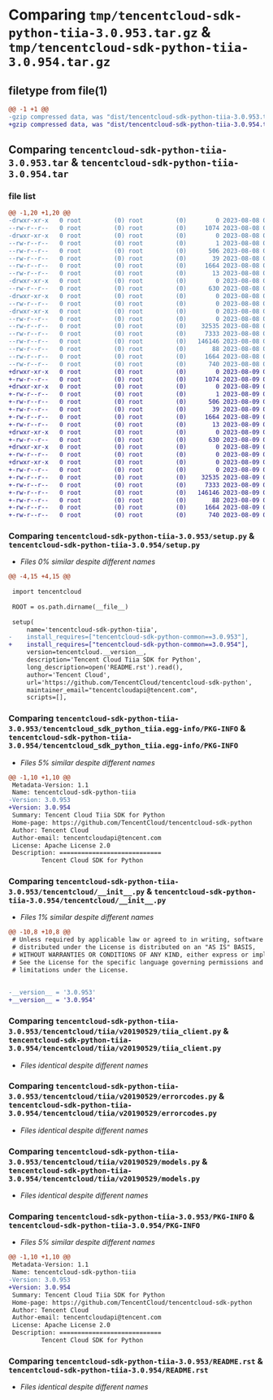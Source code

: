 # Comparing `tmp/tencentcloud-sdk-python-tiia-3.0.953.tar.gz` & `tmp/tencentcloud-sdk-python-tiia-3.0.954.tar.gz`

## filetype from file(1)

```diff
@@ -1 +1 @@
-gzip compressed data, was "dist/tencentcloud-sdk-python-tiia-3.0.953.tar", last modified: Tue Aug  8 00:34:23 2023, max compression
+gzip compressed data, was "dist/tencentcloud-sdk-python-tiia-3.0.954.tar", last modified: Wed Aug  9 00:34:36 2023, max compression
```

## Comparing `tencentcloud-sdk-python-tiia-3.0.953.tar` & `tencentcloud-sdk-python-tiia-3.0.954.tar`

### file list

```diff
@@ -1,20 +1,20 @@
-drwxr-xr-x   0 root         (0) root         (0)        0 2023-08-08 00:34:23.000000 tencentcloud-sdk-python-tiia-3.0.953/
--rw-r--r--   0 root         (0) root         (0)     1074 2023-08-08 00:34:23.000000 tencentcloud-sdk-python-tiia-3.0.953/setup.py
-drwxr-xr-x   0 root         (0) root         (0)        0 2023-08-08 00:34:23.000000 tencentcloud-sdk-python-tiia-3.0.953/tencentcloud_sdk_python_tiia.egg-info/
--rw-r--r--   0 root         (0) root         (0)        1 2023-08-08 00:34:23.000000 tencentcloud-sdk-python-tiia-3.0.953/tencentcloud_sdk_python_tiia.egg-info/dependency_links.txt
--rw-r--r--   0 root         (0) root         (0)      506 2023-08-08 00:34:23.000000 tencentcloud-sdk-python-tiia-3.0.953/tencentcloud_sdk_python_tiia.egg-info/SOURCES.txt
--rw-r--r--   0 root         (0) root         (0)       39 2023-08-08 00:34:23.000000 tencentcloud-sdk-python-tiia-3.0.953/tencentcloud_sdk_python_tiia.egg-info/requires.txt
--rw-r--r--   0 root         (0) root         (0)     1664 2023-08-08 00:34:23.000000 tencentcloud-sdk-python-tiia-3.0.953/tencentcloud_sdk_python_tiia.egg-info/PKG-INFO
--rw-r--r--   0 root         (0) root         (0)       13 2023-08-08 00:34:23.000000 tencentcloud-sdk-python-tiia-3.0.953/tencentcloud_sdk_python_tiia.egg-info/top_level.txt
-drwxr-xr-x   0 root         (0) root         (0)        0 2023-08-08 00:34:23.000000 tencentcloud-sdk-python-tiia-3.0.953/tencentcloud/
--rw-r--r--   0 root         (0) root         (0)      630 2023-08-08 00:34:23.000000 tencentcloud-sdk-python-tiia-3.0.953/tencentcloud/__init__.py
-drwxr-xr-x   0 root         (0) root         (0)        0 2023-08-08 00:34:23.000000 tencentcloud-sdk-python-tiia-3.0.953/tencentcloud/tiia/
--rw-r--r--   0 root         (0) root         (0)        0 2023-08-08 00:34:23.000000 tencentcloud-sdk-python-tiia-3.0.953/tencentcloud/tiia/__init__.py
-drwxr-xr-x   0 root         (0) root         (0)        0 2023-08-08 00:34:23.000000 tencentcloud-sdk-python-tiia-3.0.953/tencentcloud/tiia/v20190529/
--rw-r--r--   0 root         (0) root         (0)        0 2023-08-08 00:34:23.000000 tencentcloud-sdk-python-tiia-3.0.953/tencentcloud/tiia/v20190529/__init__.py
--rw-r--r--   0 root         (0) root         (0)    32535 2023-08-08 00:34:23.000000 tencentcloud-sdk-python-tiia-3.0.953/tencentcloud/tiia/v20190529/tiia_client.py
--rw-r--r--   0 root         (0) root         (0)     7333 2023-08-08 00:34:23.000000 tencentcloud-sdk-python-tiia-3.0.953/tencentcloud/tiia/v20190529/errorcodes.py
--rw-r--r--   0 root         (0) root         (0)   146146 2023-08-08 00:34:23.000000 tencentcloud-sdk-python-tiia-3.0.953/tencentcloud/tiia/v20190529/models.py
--rw-r--r--   0 root         (0) root         (0)       88 2023-08-08 00:34:23.000000 tencentcloud-sdk-python-tiia-3.0.953/setup.cfg
--rw-r--r--   0 root         (0) root         (0)     1664 2023-08-08 00:34:23.000000 tencentcloud-sdk-python-tiia-3.0.953/PKG-INFO
--rw-r--r--   0 root         (0) root         (0)      740 2023-08-08 00:34:23.000000 tencentcloud-sdk-python-tiia-3.0.953/README.rst
+drwxr-xr-x   0 root         (0) root         (0)        0 2023-08-09 00:34:36.000000 tencentcloud-sdk-python-tiia-3.0.954/
+-rw-r--r--   0 root         (0) root         (0)     1074 2023-08-09 00:34:36.000000 tencentcloud-sdk-python-tiia-3.0.954/setup.py
+drwxr-xr-x   0 root         (0) root         (0)        0 2023-08-09 00:34:36.000000 tencentcloud-sdk-python-tiia-3.0.954/tencentcloud_sdk_python_tiia.egg-info/
+-rw-r--r--   0 root         (0) root         (0)        1 2023-08-09 00:34:36.000000 tencentcloud-sdk-python-tiia-3.0.954/tencentcloud_sdk_python_tiia.egg-info/dependency_links.txt
+-rw-r--r--   0 root         (0) root         (0)      506 2023-08-09 00:34:36.000000 tencentcloud-sdk-python-tiia-3.0.954/tencentcloud_sdk_python_tiia.egg-info/SOURCES.txt
+-rw-r--r--   0 root         (0) root         (0)       39 2023-08-09 00:34:36.000000 tencentcloud-sdk-python-tiia-3.0.954/tencentcloud_sdk_python_tiia.egg-info/requires.txt
+-rw-r--r--   0 root         (0) root         (0)     1664 2023-08-09 00:34:36.000000 tencentcloud-sdk-python-tiia-3.0.954/tencentcloud_sdk_python_tiia.egg-info/PKG-INFO
+-rw-r--r--   0 root         (0) root         (0)       13 2023-08-09 00:34:36.000000 tencentcloud-sdk-python-tiia-3.0.954/tencentcloud_sdk_python_tiia.egg-info/top_level.txt
+drwxr-xr-x   0 root         (0) root         (0)        0 2023-08-09 00:34:36.000000 tencentcloud-sdk-python-tiia-3.0.954/tencentcloud/
+-rw-r--r--   0 root         (0) root         (0)      630 2023-08-09 00:34:36.000000 tencentcloud-sdk-python-tiia-3.0.954/tencentcloud/__init__.py
+drwxr-xr-x   0 root         (0) root         (0)        0 2023-08-09 00:34:36.000000 tencentcloud-sdk-python-tiia-3.0.954/tencentcloud/tiia/
+-rw-r--r--   0 root         (0) root         (0)        0 2023-08-09 00:34:36.000000 tencentcloud-sdk-python-tiia-3.0.954/tencentcloud/tiia/__init__.py
+drwxr-xr-x   0 root         (0) root         (0)        0 2023-08-09 00:34:36.000000 tencentcloud-sdk-python-tiia-3.0.954/tencentcloud/tiia/v20190529/
+-rw-r--r--   0 root         (0) root         (0)        0 2023-08-09 00:34:36.000000 tencentcloud-sdk-python-tiia-3.0.954/tencentcloud/tiia/v20190529/__init__.py
+-rw-r--r--   0 root         (0) root         (0)    32535 2023-08-09 00:34:36.000000 tencentcloud-sdk-python-tiia-3.0.954/tencentcloud/tiia/v20190529/tiia_client.py
+-rw-r--r--   0 root         (0) root         (0)     7333 2023-08-09 00:34:36.000000 tencentcloud-sdk-python-tiia-3.0.954/tencentcloud/tiia/v20190529/errorcodes.py
+-rw-r--r--   0 root         (0) root         (0)   146146 2023-08-09 00:34:36.000000 tencentcloud-sdk-python-tiia-3.0.954/tencentcloud/tiia/v20190529/models.py
+-rw-r--r--   0 root         (0) root         (0)       88 2023-08-09 00:34:36.000000 tencentcloud-sdk-python-tiia-3.0.954/setup.cfg
+-rw-r--r--   0 root         (0) root         (0)     1664 2023-08-09 00:34:36.000000 tencentcloud-sdk-python-tiia-3.0.954/PKG-INFO
+-rw-r--r--   0 root         (0) root         (0)      740 2023-08-09 00:34:36.000000 tencentcloud-sdk-python-tiia-3.0.954/README.rst
```

### Comparing `tencentcloud-sdk-python-tiia-3.0.953/setup.py` & `tencentcloud-sdk-python-tiia-3.0.954/setup.py`

 * *Files 0% similar despite different names*

```diff
@@ -4,15 +4,15 @@
 
 import tencentcloud
 
 ROOT = os.path.dirname(__file__)
 
 setup(
     name='tencentcloud-sdk-python-tiia',
-    install_requires=["tencentcloud-sdk-python-common==3.0.953"],
+    install_requires=["tencentcloud-sdk-python-common==3.0.954"],
     version=tencentcloud.__version__,
     description='Tencent Cloud Tiia SDK for Python',
     long_description=open('README.rst').read(),
     author='Tencent Cloud',
     url='https://github.com/TencentCloud/tencentcloud-sdk-python',
     maintainer_email="tencentcloudapi@tencent.com",
     scripts=[],
```

### Comparing `tencentcloud-sdk-python-tiia-3.0.953/tencentcloud_sdk_python_tiia.egg-info/PKG-INFO` & `tencentcloud-sdk-python-tiia-3.0.954/tencentcloud_sdk_python_tiia.egg-info/PKG-INFO`

 * *Files 5% similar despite different names*

```diff
@@ -1,10 +1,10 @@
 Metadata-Version: 1.1
 Name: tencentcloud-sdk-python-tiia
-Version: 3.0.953
+Version: 3.0.954
 Summary: Tencent Cloud Tiia SDK for Python
 Home-page: https://github.com/TencentCloud/tencentcloud-sdk-python
 Author: Tencent Cloud
 Author-email: tencentcloudapi@tencent.com
 License: Apache License 2.0
 Description: ============================
         Tencent Cloud SDK for Python
```

### Comparing `tencentcloud-sdk-python-tiia-3.0.953/tencentcloud/__init__.py` & `tencentcloud-sdk-python-tiia-3.0.954/tencentcloud/__init__.py`

 * *Files 1% similar despite different names*

```diff
@@ -10,8 +10,8 @@
 # Unless required by applicable law or agreed to in writing, software
 # distributed under the License is distributed on an "AS IS" BASIS,
 # WITHOUT WARRANTIES OR CONDITIONS OF ANY KIND, either express or implied.
 # See the License for the specific language governing permissions and
 # limitations under the License.
 
 
-__version__ = '3.0.953'
+__version__ = '3.0.954'
```

### Comparing `tencentcloud-sdk-python-tiia-3.0.953/tencentcloud/tiia/v20190529/tiia_client.py` & `tencentcloud-sdk-python-tiia-3.0.954/tencentcloud/tiia/v20190529/tiia_client.py`

 * *Files identical despite different names*

### Comparing `tencentcloud-sdk-python-tiia-3.0.953/tencentcloud/tiia/v20190529/errorcodes.py` & `tencentcloud-sdk-python-tiia-3.0.954/tencentcloud/tiia/v20190529/errorcodes.py`

 * *Files identical despite different names*

### Comparing `tencentcloud-sdk-python-tiia-3.0.953/tencentcloud/tiia/v20190529/models.py` & `tencentcloud-sdk-python-tiia-3.0.954/tencentcloud/tiia/v20190529/models.py`

 * *Files identical despite different names*

### Comparing `tencentcloud-sdk-python-tiia-3.0.953/PKG-INFO` & `tencentcloud-sdk-python-tiia-3.0.954/PKG-INFO`

 * *Files 5% similar despite different names*

```diff
@@ -1,10 +1,10 @@
 Metadata-Version: 1.1
 Name: tencentcloud-sdk-python-tiia
-Version: 3.0.953
+Version: 3.0.954
 Summary: Tencent Cloud Tiia SDK for Python
 Home-page: https://github.com/TencentCloud/tencentcloud-sdk-python
 Author: Tencent Cloud
 Author-email: tencentcloudapi@tencent.com
 License: Apache License 2.0
 Description: ============================
         Tencent Cloud SDK for Python
```

### Comparing `tencentcloud-sdk-python-tiia-3.0.953/README.rst` & `tencentcloud-sdk-python-tiia-3.0.954/README.rst`

 * *Files identical despite different names*

